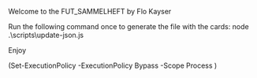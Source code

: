 Welcome to the FUT_SAMMELHEFT
by Flo Kayser

Run the following command once to generate the file with the cards:
node .\scripts\update-json.js

Enjoy

(Set-ExecutionPolicy -ExecutionPolicy Bypass -Scope Process )
